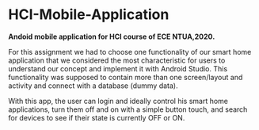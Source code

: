 # HCI-Mobile-Application
**Andoid mobile application for HCI course of ECE NTUA,2020.**

For this assignment we had to choose one functionality of our smart home application that we considered the most characteristic for users to understand our concept and implement it with Android Studio. This functionality was supposed to contain more than one screen/layout and activity and connect with a database (dummy data).

With this app, the user can login and ideally control his smart home applications, turn them off and on with a simple button touch, and search for devices to see if their state is currently OFF or ON.